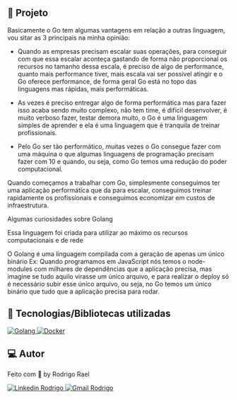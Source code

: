 ## :page_with_curl: Projeto

Basicamente o Go tem algumas vantagens em relação a outras linguagem, vou sitar as 3 principais na minha opinião:

- Quando as empresas precisam escalar suas operações, para conseguir com que essa escalar aconteça gastando de forma não proporcional os recursos no tamanho dessa escala, é preciso de algo de performance, quanto mais performance tiver, mais escala vai ser possível atingir e o Go oferece performance, de forma geral Go está no topo das linguagens mas rápidas, mais performáticas.

- As vezes é preciso entregar algo de forma performática mas para fazer isso acaba sendo muito complexo, não tem time, é difícil desenvolver, é muito verboso fazer, testar demora muito, o Go é uma linguagem simples de aprender e ela é uma linguagem que é tranquila de treinar profissionais.

- Pelo Go ser tão performático, muitas vezes o Go consegue fazer com uma máquina o que algumas linguagens de programação precisam fazer com 10 e quando, ou seja, como Go temos uma redução do poder computacional.

Quando começamos a trabalhar com Go, simplesmente conseguimos ter uma aplicação performática que da para escalar, conseguimos treinar rapidamente os profissionais e conseguimos economizar em custos de infraestrutura.

Algumas curiosidades sobre Golang

Essa linguagem foi criada para utilizar ao máximo os recursos computacionais e de rede

O Golang é uma linguagem compilada com a geração de apenas um único binário
Ex: Quando programamos em JavaScript nós temos o node-modules com milhares de dependências que a aplicação precisa, mas imagine se tudo aquilo virasse um único arquivo, e para realizar o deploy só é necessário subir esse único arquivo, ou seja, no Go temos um único binário que tudo que a aplicação precisa para rodar.

## 🚀 Tecnologias/Bibliotecas utilizadas

<a href="http://golang.org/" target="_blank"> <img src="https://img.shields.io/badge/-Golang-007FFF?style=flat-square&logo=Go&logoColor=white" alt="Golang"> </a>
<a href="https://www.docker.com/" target="_blank"> <img src="https://img.shields.io/badge/-Docker-0db7ed?style=flat-square&logo=Docker&logoColor=white" alt="Docker"> </a>

## 💻 Autor

Feito com 💜 by Rodrigo Rael

<a href="https://www.linkedin.com/in/rodrigo-rael-a7a4b51a9/" target="_blank"> <img src="https://img.shields.io/badge/-RodrigoRael-blue?style=flat-square&logo=Linkedin&logoColor=white&link=https" alt="Linkedin Rodrigo"> </a>
<a href="https://img.shields.io/badge/-rodrigorael53@gmail.com-c14438?style=flat-square&logo=Gmail&logoColor=white&link=mailto:rodrigorael53@gmail.com" target="_blank"> <img src="https://img.shields.io/badge/-rodrigorael53@gmail.com-c14438?style=flat-square&logo=Gmail&logoColor=white&link=mailto:rodrigorael53@gmail.com" alt="Gmail Rodrigo"> </a>
